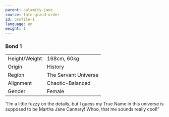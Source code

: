 ```yaml
---
parent: calamity-jane
source: fate-grand-order
id: profile-1
language: en
weight: 1
---
```


### Bond 1

<table>
  <tr><td>Height/Weight</td><td>168cm, 60kg</td></tr>
  <tr><td>Origin</td><td>History</td></tr>
  <tr><td>Region</td><td>The Servant Universe</td></tr>
  <tr><td>Alignment</td><td>Chaotic-Balanced</td></tr>
  <tr><td>Gender</td><td>Female</td></tr>
</table>

“I’m a little fuzzy on the details, but I guess my True Name in this universe is supposed to be Martha Jane Cannary! Whoo, that me sounds really cool!”
